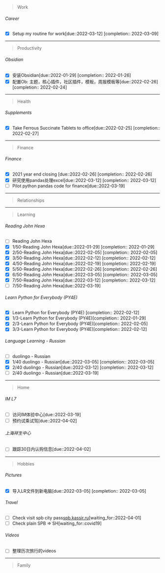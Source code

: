> Work
###### Career
- [x] Setup my routine for work[due::2022-03-12] [completion:: 2022-03-09]
---
> Productivity
###### Obsidian
- [x] 安装Obsidian[due::2022-01-29] [completion:: 2022-01-26]
- [x] 配置Ob: 主题，核心插件，社区插件，模板，周报模板等[due::2022-02-26] [completion:: 2022-02-24]
---
> Health
###### Supplements
- [x] Take Ferrous Succinate Tablets to office[due::2022-02-25] [completion:: 2022-02-27]
---
> Finance
###### Finance
- [x] 2021 year end closing [due::2022-02-26] [completion:: 2022-02-26]
- [x] 研究使用pandas处理excel[due::2022-03-12] [completion:: 2022-03-12]
- [ ] Pilot python pandas code for finance[due::2022-03-19]
---
> Relationships
---
> Learning
###### Reading John Hexa
- [ ] Reading John Hexa
- [x] 1/50-Reading John Hexa[due::2022-01-29] [completion:: 2022-01-29]
- [x] 2/50-Reading John Hexa[due::2022-02-05] [completion:: 2022-02-05]
- [x] 3/50-Reading John Hexa[due::2022-02-12] [completion:: 2022-02-12]
- [x] 4/50-Reading John Hexa[due::2022-02-19] [completion:: 2022-02-19]
- [x] 5/50-Reading John Hexa[due::2022-02-26] [completion:: 2022-02-26]
- [x] 6/50-Reading John Hexa[due::2022-03-05] [completion:: 2022-03-05]
- [x] 7/50-Reading John Hexa[due::2022-03-12] [completion:: 2022-03-12]
- [ ] 7/50-Reading John Hexa[due::2022-03-19]
###### Learn Python for Everybody (PY4E)
-  [x] Learn Python for Everybody (PY4E) [completion:: 2022-02-12]
- [x] 1/3-Learn Python for Everybody (PY4E)[completion:: 2022-01-29]
- [x] 2/3-Learn Python for Everybody (PY4E)[completion:: 2022-02-05]
- [x] 3/3-Learn Python for Everybody (PY4E)[completion:: 2022-02-12]
###### Language Learning - Russian
- [ ] duolingo - Russian
- [x] 1/40 duolingo - Russian[due::2022-03-05] [completion:: 2022-03-05]
- [x] 2/40 duolingo - Russian[due::2022-03-12] [completion:: 2022-03-12]
- [ ] 2/40 duolingo - Russian[due::2022-03-19]
---
> Home
###### IM L7
- [ ] 访问IM体验中心[due::2022-03-19]
- [ ] 预约试乘试驾[due::2022-04-02]
###### 上海祥生中心
- [ ] 跟踪30日内认购信息[due::2022-04-02]
---
> Hobbies
###### Pictures
- [x] 导入LR文件到新电脑[due::2022-03-05] [completion:: 2022-03-05]
###### Travel
- [ ] Check visit spb city pass[spb.kassir.ru](https://spb.kassir.ru/pages/visit-spb-en)[waiting_for::2022-04-01]
- [ ] Check plain SPB => SH[waiting_for::covid19]
###### Videos
- [ ] 整理历次旅行的videos
---
> Family